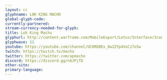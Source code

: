 ```yaml
---
layout: cc
glyphname: LOK KING MACHO
global-glyph-code: 
currently-partnered: 
stream-currency-needed-for-glyph: 
title: Lok King Macho
glyphurl: http://content.warframe.com/MobileExport/Lotus/Interface/Icons/Player/ContentCreators/LokKingMacho.png
glyphwave: 11
youtube: https://youtube.com/channel/UC0RO8Ex_8w1ZYp4VoCz7o5w
twitch: https://twitch.tv/macho
twitter: https://twitter.com/apmacho
discord: https://discord.gg/n6JPjfD
other-site: 
primary-language: 
---
```


